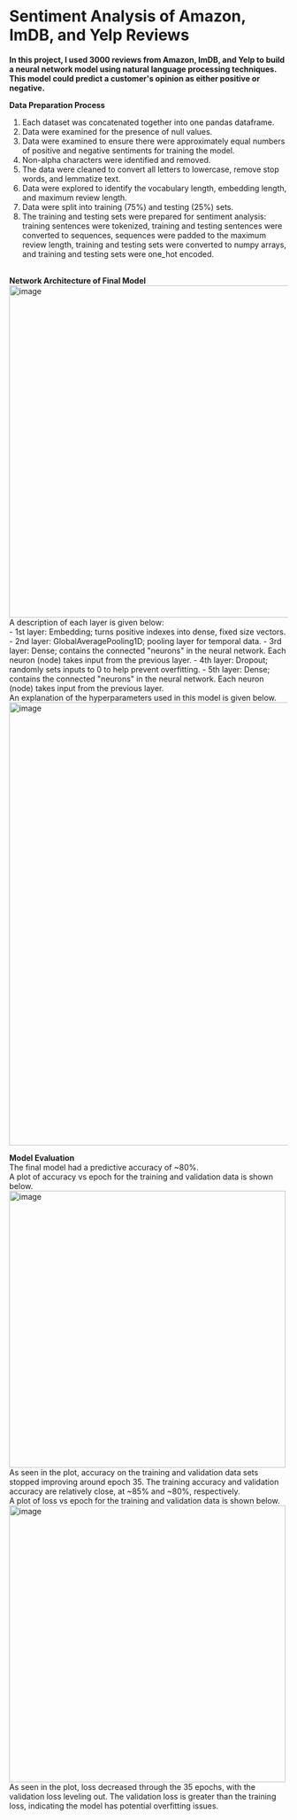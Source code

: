 # Sentiment Analysis of Amazon, ImDB, and Yelp Reviews

<b> In this project, I used 3000 reviews from Amazon, ImDB, and Yelp to build a neural network model using natural language processing techniques. This model could predict a customer's opinion as either positive or negative.</b></br>

<b> Data Preparation Process</b><br>
1. Each dataset was concatenated together into one pandas dataframe.
2. Data were examined for the presence of null values.
3. Data were examined to ensure there were approximately equal numbers of positive and negative sentiments for training the model.
4. Non-alpha characters were identified and removed.
5. The data were cleaned to convert all letters to lowercase, remove stop words, and lemmatize text.
6. Data were explored to identify the vocabulary length, embedding length, and maximum review length.
7. Data were split into training (75%) and testing (25%) sets.
8. The training and testing sets were prepared for sentiment analysis: training sentences were tokenized, training and testing sentences were converted to sequences, sequences were padded to the maximum review length, training and testing sets were converted to numpy arrays, and training and testing sets were one_hot encoded.
<br>
<b> Network Architecture of Final Model</b><br>
<img width="600" alt="image" src="https://github.com/cfuller19/cfuller19-sentiment-analysis/assets/101231073/ca33d828-9b55-40c4-9427-92d63f06fe0d"><br>
A description of each layer is given below:<br>
- 1st layer: Embedding; turns positive indexes into dense, fixed size vectors.
- 2nd layer: GlobalAveragePooling1D; pooling layer for temporal data.
- 3rd layer: Dense; contains the connected "neurons" in the neural network. Each neuron (node) takes input from the previous layer.
- 4th layer: Dropout; randomly sets inputs to 0 to help prevent overfitting.
- 5th layer: Dense; contains the connected "neurons" in the neural network. Each neuron (node) takes input from the previous layer.

<br>
An explanation of the hyperparameters used in this model is given below. <br>
<img width="800" alt="image" src="https://github.com/cfuller19/cfuller19-sentiment-analysis/assets/101231073/3acd6d60-ecbb-4e0e-8202-faa895e90000"><br>

<b> Model Evaluation </b><br>
The final model had a predictive accuracy of ~80%.<br>
A plot of accuracy vs epoch for the training and validation data is shown below.<br>
<img width="500" alt="image" src="https://github.com/cfuller19/cfuller19-sentiment-analysis/assets/101231073/8271e694-cfd6-455b-8939-89cee886b7a7"><br>
As seen in the plot, accuracy on the training and validation data sets stopped improving around epoch 35. The training accuracy and validation accuracy are relatively close, at ~85% and ~80%, respectively.<br>
A plot of loss vs epoch for the training and validation data is shown below.<br>
<img width="500" alt="image" src="https://github.com/cfuller19/cfuller19-sentiment-analysis/assets/101231073/6a0e43ca-3cb8-471c-9cc3-c45c9349d578"><br>
As seen in the plot, loss decreased through the 35 epochs, with the validation loss leveling out. The validation loss is greater than the training loss, indicating the model has potential overfitting issues.




